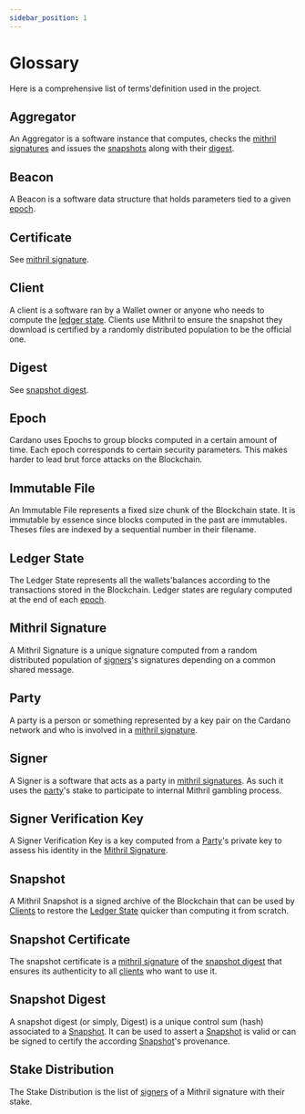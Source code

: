 ```yaml
---
sidebar_position: 1
---
```


# Glossary

Here is a comprehensive list of terms'definition used in the project.

## Aggregator

An Aggregator is a software instance that computes, checks the [mithril signatures](#mithril-signature) and issues the [snapshots](#snapshot) along with their [digest](#snapshot-digest).

## Beacon

A Beacon is a software data structure that holds parameters tied to a given [epoch](#epoch).

## Certificate

See [mithril signature](#mithril-signature).

## Client

A client is a software ran by a Wallet owner or anyone who needs to compute the [ledger state](#ledger-state). Clients use Mithril to ensure the snapshot they download is certified by a randomly distributed population to be the official one.

## Digest

See [snapshot digest](#snapshot-digest).

## Epoch

Cardano uses Epochs to group blocks computed in a certain amount of time. Each epoch corresponds to certain security parameters. This makes harder to lead brut force attacks on the Blockchain.

## Immutable File

An Immutable File represents a fixed size chunk of the Blockchain state. It is immutable by essence since blocks computed in the past are immutables. Theses files are indexed by a sequential number in their filename.

## Ledger State

The Ledger State represents all the wallets'balances according to the transactions stored in the Blockchain. Ledger states are regulary computed at the end of each [epoch](#epoch).

## Mithril Signature

A Mithril Signature is a unique signature computed from a random distributed population of [signers](#signer)'s signatures depending on a common shared message.

## Party

A party is a person or something represented by a key pair on the Cardano network and who is involved in a [mithril signature](#mithril-signature).

## Signer

A Signer is a software that acts as a party in [mithril signatures](#mithril-signature). As such it uses the [party](#party)'s stake to participate to internal Mithril gambling process.

## Signer Verification Key

A Signer Verification Key is a key computed from a [Party](#party)'s private key to assess his identity in the [Mithril Signature](#mithril-signature).

## Snapshot

A Mithril Snapshot is a signed archive of the Blockchain that can be used by [Clients](#client) to restore the [Ledger State](#ledger-state) quicker than computing it from scratch.

## Snapshot Certificate

The snapshot certificate is a [mithril signature](#mithril-signature) of the [snapshot digest](#snapshot-digest) that ensures its authenticity to all [clients](#clients) who want to use it.

## Snapshot Digest

A snapshot digest (or simply, Digest) is a unique control sum (hash) associated to a [Snapshot](#snapshot). It can be used to assert a [Snapshot](#snapshot) is valid or can be signed to certify the according [Snapshot](#snapshot)'s provenance.

## Stake Distribution

The Stake Distribution is the list of [signers](#signer) of a Mithril signature with their stake.